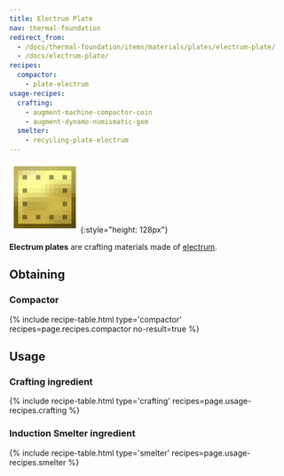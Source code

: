 ```yaml
---
title: Electrum Plate
nav: thermal-foundation
redirect_from:
  - /docs/thermal-foundation/items/materials/plates/electrum-plate/
  - /docs/electrum-plate/
recipes:
  compactor:
    - plate-electrum
usage-recipes:
  crafting:
    - augment-machine-compactor-coin
    - augment-dynamo-numismatic-gem
  smelter:
    - recycling-plate-electrum
---
```


![Electrum plate](/assets/images/thermal-foundation/plate-electrum.png){:style="height: 128px"}


**Electrum plates** are crafting materials made of
[electrum](/docs/thermal-foundation/electrum-ingot/).


Obtaining
---------

### Compactor
{% include recipe-table.html type='compactor' recipes=page.recipes.compactor no-result=true %}


Usage
-----

### Crafting ingredient
{% include recipe-table.html type='crafting' recipes=page.usage-recipes.crafting %}

### Induction Smelter ingredient
{% include recipe-table.html type='smelter' recipes=page.usage-recipes.smelter %}
